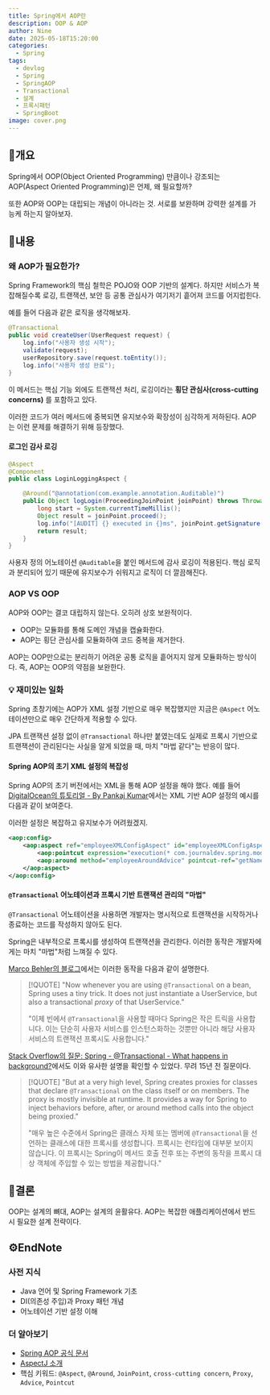 ```yaml
---
title: Spring에서 AOP란
description: OOP & AOP
author: Nine
date: 2025-05-18T15:20:00
categories:
  - Spring
tags:
  - devlog
  - Spring
  - SpringAOP
  - Transactional
  - 설계
  - 프록시패턴
  - SpringBoot
image: cover.png
---
```

## 📌개요

Spring에서 OOP(Object Oriented Programming) 만큼이나 강조되는 AOP(Aspect Oriented Programming)은 언제, 왜 필요할까?

또한 AOP와 OOP는 대립되는 개념이 아니라는 것.
서로를 보완하며 강력한 설계를 가능케 하는지 알아보자.

## 📌내용

### 왜 AOP가 필요한가?

Spring Framework의 핵심 철학은 POJO와 OOP 기반의 설계다.
하지만 서비스가 복잡해질수록 로깅, 트랜잭션, 보안 등 공통 관심사가 여기저기 흩어져 코드를 어지럽힌다.

예를 들어 다음과 같은 로직을 생각해보자.

```java
@Transactional
public void createUser(UserRequest request) {
    log.info("사용자 생성 시작");
    validate(request);
    userRepository.save(request.toEntity());
    log.info("사용자 생성 완료");
}
```

이 메서드는 핵심 기능 외에도 트랜잭션 처리, 로깅이라는 **횡단 관심사(cross-cutting concerns)** 를 포함하고 있다.

이러한 코드가 여러 메서드에 중복되면 유지보수와 확장성이 심각하게 저하된다.
AOP는 이런 문제를 해결하기 위해 등장했다.

#### 로그인 감사 로깅

```java
@Aspect
@Component
public class LoginLoggingAspect {

    @Around("@annotation(com.example.annotation.Auditable)")
    public Object logLogin(ProceedingJoinPoint joinPoint) throws Throwable {
        long start = System.currentTimeMillis();
        Object result = joinPoint.proceed();
        log.info("[AUDIT] {} executed in {}ms", joinPoint.getSignature(), System.currentTimeMillis() - start);
        return result;
    }
}
```

사용자 정의 어노테이션 `@Auditable`을 붙인 메서드에 감사 로깅이 적용된다.
핵심 로직과 분리되어 있기 때문에 유지보수가 쉬워지고 로직이 더 깔끔해진다.

### AOP VS OOP

AOP와 OOP는 결코 대립하지 않는다.
오히려 상호 보완적이다.

- OOP는 모듈화를 통해 도메인 개념을 캡슐화한다.
- AOP는 횡단 관심사를 모듈화하여 코드 중복을 제거한다.

AOP는 OOP만으로는 분리하기 어려운 공통 로직을 흩어지지 않게 모듈화하는 방식이다.
즉, AOP는 OOP의 약점을 보완한다.

### 💡 재미있는 일화

Spring 초창기에는 AOP가 XML 설정 기반으로 매우 복잡했지만 지금은 `@Aspect` 어노테이션만으로 매우 간단하게 적용할 수 있다.

JPA 트랜잭션 설정 없이 `@Transactional` 하나만 붙였는데도 실제로 프록시 기반으로 트랜잭션이 관리된다는 사실을 알게 되었을 때, 마치 "마법 같다"는 반응이 많다.

#### Spring AOP의 초기 XML 설정의 복잡성

Spring AOP의 초기 버전에서는 XML을 통해 AOP 설정을 해야 했다.
예를 들어 [DigitalOcean의 튜토리얼 - By Pankaj Kumar](https://www.digitalocean.com/community/tutorials/spring-aop-example-tutorial-aspect-advice-pointcut-joinpoint-annotations)에서는 XML 기반 AOP 설정의 예시를 다음과 같이 보여준다.

이러한 설정은 복잡하고 유지보수가 어려웠겠지.

```xml
<aop:config>
	<aop:aspect ref="employeeXMLConfigAspect" id="employeeXMLConfigAspectID" order="1">
		<aop:pointcut expression="execution(* com.journaldev.spring.model.Employee.getName())" id="getNamePointcut"/>
		<aop:around method="employeeAroundAdvice" pointcut-ref="getNamePointcut" arg-names="proceedingJoinPoint"/>
	</aop:aspect>
</aop:config>
```

#### `@Transactional` 어노테이션과 프록시 기반 트랜잭션 관리의 "마법"

`@Transactional` 어노테이션을 사용하면 개발자는 명시적으로 트랜잭션을 시작하거나 종료하는 코드를 작성하지 않아도 된다.

Spring은 내부적으로 프록시를 생성하여 트랜잭션을 관리한다.
이러한 동작은 개발자에게는 마치 "마법"처럼 느껴질 수 있다.

[Marco Behler의 블로그](https://www.marcobehler.com/guides/spring-transaction-management-transactional-in-depth)에서는 이러한 동작을 다음과 같이 설명한다.

> [!QUOTE]
> "Now whenever you are using `@Transactional` on a bean, Spring uses a tiny trick. It does not just instantiate a UserService, but also a transactional _proxy_ of that UserService."
>
> "이제 빈에서 `@Transactional`을 사용할 때마다 Spring은 작은 트릭을 사용합니다. 이는 단순히 사용자 서비스를 인스턴스화하는 것뿐만 아니라 해당 사용자 서비스의 트랜잭션 프록시도 사용합니다."

[Stack Overflow의 질문: Spring - @Transactional - What happens in background?](https://stackoverflow.com/questions/1099025/spring-transactional-what-happens-in-background)에서도 이와 유사한 설명을 확인할 수 있었다.
무려 15년 전 질문이다.

> [!QUOTE]
> "But at a very high level, Spring creates proxies for classes that declare `@Transactional` on the class itself or on members. The proxy is mostly invisible at runtime. It provides a way for Spring to inject behaviors before, after, or around method calls into the object being proxied."
>
> "매우 높은 수준에서 Spring은 클래스 자체 또는 멤버에 `@Transactional`을 선언하는 클래스에 대한 프록시를 생성합니다. 프록시는 런타임에 대부분 보이지 않습니다. 이 프록시는 Spring이 메서드 호출 전후 또는 주변의 동작을 프록시 대상 객체에 주입할 수 있는 방법을 제공합니다."

## 🎯결론

OOP는 설계의 뼈대, AOP는 설계의 윤활유다.
AOP는 복잡한 애플리케이션에서 반드시 필요한 설계 전략이다.

## ⚙️EndNote

### 사전 지식

- Java 언어 및 Spring Framework 기초
- DI(의존성 주입)과 Proxy 패턴 개념
- 어노테이션 기반 설정 이해

### 더 알아보기

- [Spring AOP 공식 문서](https://docs.spring.io/spring-framework/reference/core/aop.html)
- [AspectJ 소개](https://eclipse.dev/aspectj/)
- 핵심 키워드: `@Aspect`, `@Around`, `JoinPoint`, `cross-cutting concern`, `Proxy`, `Advice`, `Pointcut`